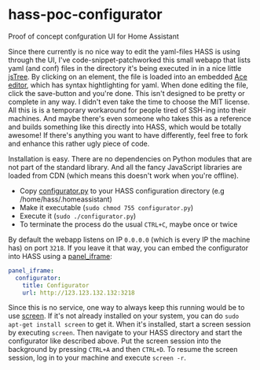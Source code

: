 # hass-poc-configurator
Proof of concept confguration UI for Home Assistant

Since there currently is no nice way to edit the yaml-files HASS is using through the UI, I've code-snippet-patchworked this small webapp that lists yaml (and conf) files in the directory it's being executed in in a nice little [jsTree](https://www.jstree.com/). By clicking on an element, the file is loaded into an embedded [Ace editor](https://ace.c9.io/), which has syntax hightlighting for yaml. When done editing the file, click the save-button and you're done.
This isn't designed to be pretty or complete in any way. I didn't even take the time to choose the MIT license. All this is is a temporary workaround for people tired of SSH-ing into their machines. And maybe there's even someone who takes this as a reference and builds something like this directly into HASS, which would be totally awesome!
If there's anything you want to have differently, feel free to fork and enhance this rather ugly piece of code.

Installation is easy. There are no dependencies on Python modules that are not part of the standard library. And all the fancy JavaScript libraries are loaded from CDN (which means this doesn't work when you're offline).  
- Copy [configurator.py](https://github.com/danielperna84/hass-poc-configurator/blob/master/configurator.py) to your HASS configuration directory (e.g /home/hass/.homeassistant)
- Make it executable (`sudo chmod 755 configurator.py`)
- Execute it (`sudo ./configurator.py`)
- To terminate the process do the usual `CTRL+C`, maybe once or twice

By default the webapp listens on IP `0.0.0.0` (which is every IP the machine has) on port `3218`. If you leave it that way, you can embed the configurator into HASS using a [panel_iframe](https://home-assistant.io/components/panel_iframe/):

```yaml
panel_iframe:
  configurator:
    title: Configurator
    url: http://123.123.132.132:3218
```

Since this is no service, one way to always keep this running would be to use [screen](http://ss64.com/bash/screen.html). If it's not already installed on your system, you can do `sudo apt-get install screen` to get it. When it's installed, start a screen session by executing `screen`. Then navigate to your HASS directory and start the configurator like described above. Put the screen session into the background by pressing `CTRL+A` and then `CTRL+D`.
To resume the screen session, log in to your machine and execute `screen -r`.
